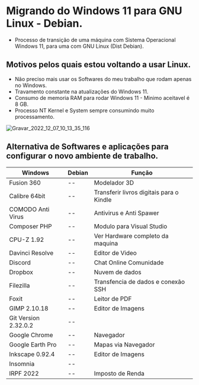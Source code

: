 # Migrando do Windows 11 para GNU Linux - Debian.
* Processo de transição de uma máquina com Sistema Operacional Windows 11, para uma com GNU Linux (Dist Debian).

## Motivos pelos quais estou voltando a usar Linux.
* Não preciso mais usar os Softwares do meu trabalho que rodam apenas no Windows.
* Travamento constante na atualizações do Windows 11.
* Consumo de memoria RAM para rodar Windows 11 - Minimo aceitavel é 8 GB.
* Processo NT Kernel e System sempre consumindo muito processamento.

![Gravar_2022_12_07_10_13_35_116](https://user-images.githubusercontent.com/12467009/207153159-c4a6134b-4205-4fc0-a9a1-652e5048776f.gif)



## Alternativa de Softwares e aplicações para configurar o novo ambiente de trabalho.

Windows | Debian | Função
------- | ------ | --------
Fusion 360 |  --  | Modelador 3D
Calibre 64bit | -- | Transferir livros digitais para o Kindle 
COMODO Anti Virus |  --  | Antivirus e Anti Spawer
Composer PHP | --  | Modulo para Visual Studio
CPU-Z 1.92 | -- | Ver Hardware completo da maquina
Davinci Resolve | -- | Editor de Video
Discord | -- | Chat Online Comunidade
Dropbox | -- | Nuvem de dados
Filezilla | -- | Transfencia de dados e conexão SSH
Foxit | -- | Leitor de PDF
GIMP 2.10.18 | -- | Editor de Imagens
Git Version 2.32.0.2 | -- |
Google Chrome | -- | Navegador
Google Earth Pro | -- | Mapas via Navegador
Inkscape 0.92.4 | -- | Editor de Imagens
Insomnia | -- |
IRPF 2022 | -- | Imposto de Renda

